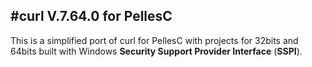 #curl V.7.64.0 for PellesC---------------------This is a simplified port of curl for PellesC with projects for 32bits and 64bits built with  Windows **Security Support Provider Interface** (**SSPI**).